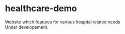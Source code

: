 # healthcare-demo
Website which features for various hospital related needs<br> Under developement.



